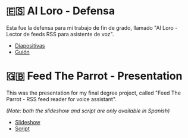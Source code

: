 # :es: Al Loro - Defensa

Esta fue la defensa para mi trabajo de fin de grado, llamado "Al Loro - Lector de feeds RSS para asistente de voz".

- [Diapositivas](defensa.pdf)
- [Guión](script.md)

# :uk: Feed The Parrot - Presentation

This was the presentation for my final degree project, called "Feed The Parrot - RSS feed reader for voice assistant".

*(Note: both the slideshow and script are only available in Spanish)*

- [Slideshow](defensa.pdf)
- [Script](script.md)
